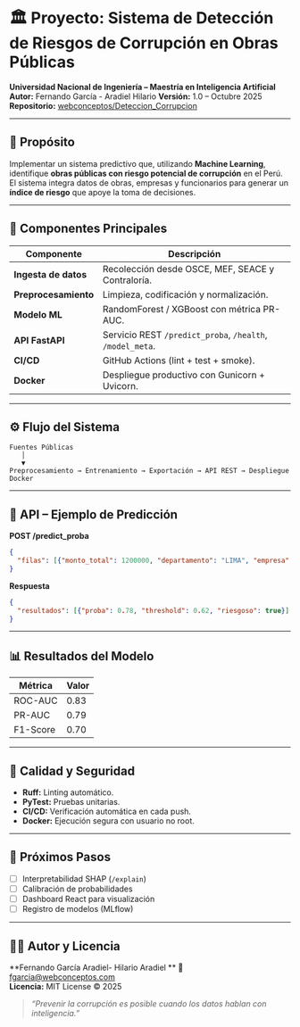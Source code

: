 # 🏛️ Proyecto: Sistema de Detección de Riesgos de Corrupción en Obras Públicas

**Universidad Nacional de Ingeniería – Maestría en Inteligencia Artificial**  
**Autor:** Fernando García - Aradiel Hilario
**Versión:** 1.0 – Octubre 2025  
**Repositorio:** [webconceptos/Deteccion_Corrupcion](https://github.com/webconceptos/Deteccion_Corrupcion)

---

## 🎯 Propósito

Implementar un sistema predictivo que, utilizando **Machine Learning**, identifique **obras públicas con riesgo potencial de corrupción** en el Perú.  
El sistema integra datos de obras, empresas y funcionarios para generar un **índice de riesgo** que apoye la toma de decisiones.

---

## 🧩 Componentes Principales

| Componente | Descripción |
|-------------|-------------|
| **Ingesta de datos** | Recolección desde OSCE, MEF, SEACE y Contraloría. |
| **Preprocesamiento** | Limpieza, codificación y normalización. |
| **Modelo ML** | RandomForest / XGBoost con métrica PR-AUC. |
| **API FastAPI** | Servicio REST `/predict_proba`, `/health`, `/model_meta`. |
| **CI/CD** | GitHub Actions (lint + test + smoke). |
| **Docker** | Despliegue productivo con Gunicorn + Uvicorn. |

---

## ⚙️ Flujo del Sistema

```
Fuentes Públicas
   │
   ▼
Preprocesamiento → Entrenamiento → Exportación → API REST → Despliegue Docker
```

---

## 🚀 API – Ejemplo de Predicción

**POST /predict_proba**
```json
{
  "filas": [{"monto_total": 1200000, "departamento": "LIMA", "empresa": "XYZ SAC"}]
}
```
**Respuesta**
```json
{
  "resultados": [{"proba": 0.78, "threshold": 0.62, "riesgoso": true}]
}
```

---

## 📊 Resultados del Modelo

| Métrica | Valor |
|----------|--------|
| ROC-AUC | 0.83 |
| PR-AUC | 0.79 |
| F1-Score | 0.70 |

---

## 🧪 Calidad y Seguridad

- **Ruff:** Linting automático.  
- **PyTest:** Pruebas unitarias.  
- **CI/CD:** Verificación automática en cada push.  
- **Docker:** Ejecución segura con usuario no root.  

---

## 🧭 Próximos Pasos

- [ ] Interpretabilidad SHAP (`/explain`)  
- [ ] Calibración de probabilidades  
- [ ] Dashboard React para visualización  
- [ ] Registro de modelos (MLflow)

---

## 🧑‍💻 Autor y Licencia

**Fernando García Aradiel- Hilario Aradiel **
📧 fgarcia@webconceptos.com  
**Licencia:** MIT License © 2025

> *“Prevenir la corrupción es posible cuando los datos hablan con inteligencia.”*
